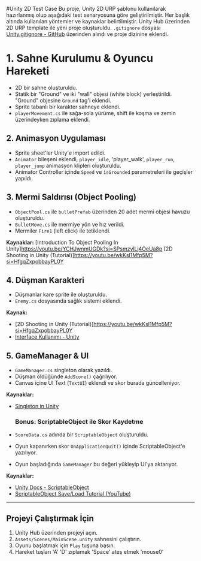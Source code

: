 #Unity 2D Test Case
Bu proje, Unity 2D URP şablonu kullanılarak hazırlanmış olup aşağıdaki test senaryosuna göre geliştirilmiştir. Her başlık altında kullanılan yöntemler ve kaynaklar belirtilmiştir.
Unity Hub üzerinden 2D URP template ile yeni proje oluşturuldu.
`.gitignore` dosyası [Unity.gitignore - GitHub](https://www.youtube.com/watch?v=SQ4kDdf9Bzg&t=168s) üzerinden alındı ve proje dizinine eklendi.

# 1. Sahne Kurulumu & Oyuncu Hareketi

- 2D bir sahne oluşturuldu.
- Statik bir "Ground" ve iki "wall" objesi (white block) yerleştirildi. "Ground" objesine `Ground` tag'i eklendi.
- Sprite tabanlı bir karakter sahneye eklendi.
- `playerMovement.cs` ile sağa-sola yürüme, shift ile koşma ve zemin üzerindeyken zıplama eklendi.

 ## 2. Animasyon Uygulaması

- Sprite sheet'ler Unity'e import edildi.
- `Animator` bileşeni eklendi, `player_idle`, 'player_walk', `player_run`, `player_jump` animasyon klipleri oluşturuldu.
- Animator Controller içinde `Speed` ve `isGrounded` parametreleri ile geçişler yapıldı.

## 3. Mermi Saldırısı (Object Pooling)

- `ObjectPool.cs` ile `bulletPrefab` üzerinden 20 adet mermi objesi havuzu oluşturuldu.
- `BulletMove.cs` ile mermiye yön ve hız verildi.
- Mermiler `Fire1` (left click) ile tetiklendi.

**Kaynaklar:**
[Introduction To Object Pooling In Unity]https://youtu.be/YCHJwnmUGDk?si=SPsmzylLj4OeUa8p
[2D Shooting in Unity (Tutorial)]https://youtu.be/wkKsl1Mfp5M?si=HfgqZxpobbayPL0Y

## 4. Düşman Karakteri

- Düşmanlar kare sprite ile oluşturuldu.
- `Enemy.cs` dosyasında sağlık sistemi eklendi.


**Kaynak:**
- [2D Shooting in Unity (Tutorial)]https://youtu.be/wkKsl1Mfp5M?si=HfgqZxpobbayPL0Y
- [Interface Kullanımı - Unity](https://learn.unity.com/tutorial/interfaces)

## 5. GameManager & UI

- `GameManager.cs` singleton olarak yazıldı.
- Düşman öldüğünde `AddScore()` çağrılıyor.
- Canvas içine UI Text (`TextUI`) eklendi ve skor burada güncelleniyor.

**Kaynaklar:**
- [Singleton in Unity](https://learn.unity.com/tutorial/design-patterns-singleton)

  ### Bonus: ScriptableObject ile Skor Kaydetme

- `ScoreData.cs` adında bir `ScriptableObject` oluşturuldu.
- Oyun kapanırken skor `OnApplicationQuit()` içinde ScriptableObject'e yazılıyor.
- Oyun başladığında `GameManager` bu değeri yükleyip UI'ya aktarıyor.

**Kaynaklar:**
- [Unity Docs - ScriptableObject](https://docs.unity3d.com/ScriptReference/ScriptableObject.html)
- [ScriptableObject Save/Load Tutorial (YouTube)](https://www.youtube.com/watch?v=6H_MVxwjl5Q)

---

## Projeyi Çalıştırmak İçin

1. Unity Hub üzerinden projeyi açın.
2. `Assets/Scenes/MainScene.unity` sahnesini çalıştırın.
3. Oyunu başlatmak için `Play` tuşuna basın.
4. Hareket tuşları 'A' 'D' zıplamak 'Space' ateş etmek 'mouse0'
